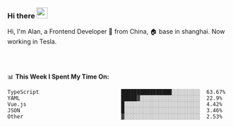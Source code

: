 ### Hi there <img src="https://media.giphy.com/media/hvRJCLFzcasrR4ia7z/giphy.gif" width="25px">

<!-- ![visitors](https://visitor-badge.glitch.me/badge?page_id=dislfyer.dislfyer) -->

Hi, I'm Alan, a Frontend Developer 🚀 from China, 🏠 base in shanghai. Now working in Tesla.

<br/>
<br/>

📊 **This Week I Spent My Time On:**


<!--START_SECTION:waka-->

```text
TypeScript                          ████████████████░░░░░░░░░  63.67%
YAML                                █████▓░░░░░░░░░░░░░░░░░░░  22.9%
Vue.js                              █░░░░░░░░░░░░░░░░░░░░░░░░  4.42%
JSON                                █░░░░░░░░░░░░░░░░░░░░░░░░  3.46%
Other                               ▓░░░░░░░░░░░░░░░░░░░░░░░░  2.53%
```

<!--END_SECTION:waka-->

<!--
**About Me:**
 -->
